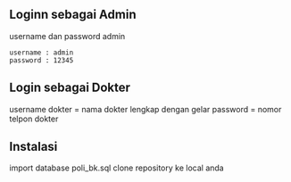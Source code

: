 ## Loginn sebagai Admin

username dan password admin
```
username : admin
password : 12345
```

## Login sebagai Dokter

username dokter = nama dokter lengkap dengan gelar
password = nomor telpon dokter


## Instalasi
import database poli_bk.sql
clone repository ke local anda
